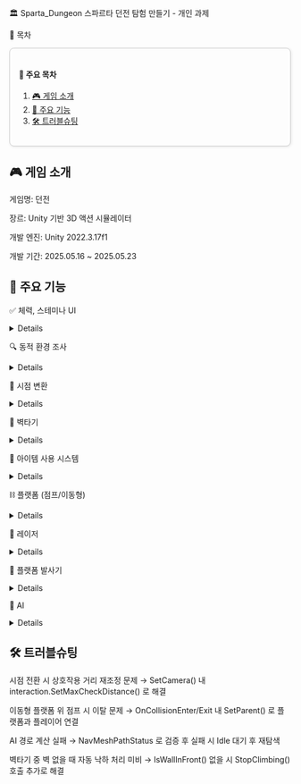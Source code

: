 🏛 Sparta_Dungeon
스파르타 던전 탐험 만들기 - 개인 과제

📌 목차
<div align="left" style="border: 1px solid #ccc; border-radius: 8px; padding: 16px; background-color: #fdfdfd; box-shadow: 1px 1px 5px rgba(0,0,0,0.1)">

<h4>📑 주요 목차</h4>

<ol>
  <li><a href="#-게임-소개">🎮 게임 소개</a></li>
  <li><a href="#-주요-기능">🚀 주요 기능</a></li>
  <li><a href="#-트러블슈팅">🛠 트러블슈팅</a></li>
</ol>

</div>
   
## 🎮 게임 소개

게임명: 던전

장르: Unity 기반 3D 액션 시뮬레이터

개발 엔진: Unity 2022.3.17f1

개발 기간: 2025.05.16 ~ 2025.05.23

## 🚀 주요 기능

✅ 체력, 스테미나 UI

<details> 
  
![UI_-ezgif com-video-to-gif-converter](https://github.com/user-attachments/assets/ca656e29-c7b5-4deb-a84b-377d33846073)

```csharp
private void Update()
{
    hunger.Add(hunger.passiveValue * Time.deltaTime);
    stamina.Add(stamina.passiveValue * Time.deltaTime);

    if (hunger.curValue == 0f)
        health.Subtract(noHungerHealthDecay * Time.deltaTime);

    if (health.curValue == 0f)
        Die();
}

public void Heal(float amount) => health.Add(amount);
public void Eat(float amount) => hunger.Add(amount);
public void Die() => Debug.Log("플레이어 사망");
```
</details> 

🔍 동적 환경 조사

<details> 
  
![ezgif com-video-to-gif-converter](https://github.com/user-attachments/assets/9031a99e-1781-46a6-97b2-8f17bce30de2)

```csharp
private void Update()
{
    if (Time.time - lastCheckTime > checkRate)
    {
        lastCheckTime = Time.time;
        Ray ray = ... // 카메라 모드에 따른 레이 생성

        if (Physics.Raycast(ray, out hit, maxCheckDistance, layerMask))
        {
            curInteractGameObject = hit.collider.gameObject;
            curInteractable = hit.collider.GetComponent<IInteractable>();
            SetPromptText();
        }
        else
        {
            curInteractGameObject = null;
            UIManager.Instance.ClosePrompt();
        }
    }
}
```
</details> 
  
🎥 시점 변환

<details> 
  
![ezgif com-video-to-gif-converter (1)](https://github.com/user-attachments/assets/9b9874da-31aa-4277-8888-29e14dc8fc94)

```csharp
public void OnSwitchToFirstPerson(InputAction.CallbackContext context)
{
    if (context.performed) SetCamera(firstPersonCamera);
}

public void OnSwitchToThirdPerson(InputAction.CallbackContext context)
{
    if (context.performed) SetCamera(thirdPersonCamera);
}

private void SetCamera(Camera cam) { ... }
```
</details> 
  
🧗 벽타기

<details> 
  
![ezgif com-video-to-gif-converter (2)](https://github.com/user-attachments/assets/dcba5313-8a01-4710-9c83-1b2e644854bc)

```csharp
private void FixedUpdate()
{
    if (_isClimbing)
    {
        if (IsWallInFront())
            ClimbWall();
        else
            StopClimbing();
    }
}
```
</details> 

🍎 아이템 사용 시스템

<details> 
  
아이템 타입 및 소비 효과 스크립터블 오브젝트 정의

사용 시 회복, 스탯 상승, 이중 점프 부여 등

![Movie_015-ezgif com-video-to-gif-converter](https://github.com/user-attachments/assets/bef1eec8-f6f5-47d5-9577-6cb1af5fbae3)

```csharp

public void OnUseButton()
{
    foreach (var c in _selectedItem.consumables)
    {
        switch (c.type)
        {
            case ConsumableType.Health: _condition.Heal(c.value); break;
            ...
        }
    }
    RemovedSelectedItem();
}
```
</details> 

⛓ 플랫폼 (점프/이동형)

<details> 
  
점프 플랫폼

왕복형, 회전형 이동 플랫폼

탑승 감지 후 부모-자식 구조 설정

![ezgif com-video-to-gif-converter (3)](https://github.com/user-attachments/assets/e70db141-4248-4951-b5fb-13e440c24ea3)

```csharp

    private void OnCollisionEnter(Collision collision)
    {
        if (collision.gameObject.CompareTag("MovingPlatform"))
        {
            transform.SetParent(collision.transform);
        }
    }

    private void OnCollisionExit(Collision collision)
    {
        if (collision.gameObject.CompareTag("MovingPlatform"))
        {
            transform.SetParent(null);
        }
    }

```

```csharp

private void OnCollisionEnter(Collision other)
{
    if (other.gameObject.CompareTag("Player"))
        rb.AddForce(jumpDirection.normalized * jumpForce, ForceMode.Impulse);
}
```

</details> 

🔦 레이저

<details> 

플레이어 탐지 및 LineRenderer로 시각화

![ezgif com-video-to-gif-converter (4)](https://github.com/user-attachments/assets/ee9da5bd-6385-40a6-8565-d3dec9ff3719)

```csharp
Ray ray = new Ray(laserOrigin.position, laserDirection.normalized);
if (Physics.Raycast(ray, out hit, laserLength, playerLayerMask)) OnPlayerEnter();
else OnPlayerExit();
```

</details> 

🚀 플랫폼 발사기

<details> 

![ezgif com-video-to-gif-converter (5)](https://github.com/user-attachments/assets/5ec62d94-46b2-4d95-8488-872c668db51b)

```csharp
private void Update()
    {
        Ray ray = new Ray(laserOrigin.position, laserDirection.normalized);
        RaycastHit hit;

        if (Physics.Raycast(ray, out hit, laserLength, playerLayerMask))
        {
            if (!_playerDetected)
            {
                _playerDetected = true;
                OnPlayerEnter();
            }
        }
        else
        {
            if (_playerDetected)
            {
                _playerDetected = false;
                OnPlayerExit();
            }
        }

        if (lineRenderer != null)
        {
            Vector3 endPos = laserOrigin.position + laserDirection.normalized * laserLength;
            if (hit.collider != null)
            {
                endPos = hit.point;
            }
            
            lineRenderer.SetPosition(0, laserOrigin.position);
            lineRenderer.SetPosition(1, endPos);
        }
    }
```

</details> 

👾 AI

<details> 
  
NavMeshAgent 기반 Wandering AI

경로 탐색 실패시 대기 후 재탐색

![AI-ezgif com-video-to-gif-converter](https://github.com/user-attachments/assets/8768bb81-ce89-4a7f-a1cc-bab5b35d9d71)

```csharp
    private void Update()
    {
        _playerDistance = Vector3.Distance(transform.position, CharacterManager.Instance.Player.transform.position);
        
        _animator.SetBool("Moving", _aiState != AIState.Idle);
        
        if (_lineRenderer != null)
        {
            _lineRenderer.positionCount = 2;
            _lineRenderer.SetPosition(0, transform.position);
            _lineRenderer.SetPosition(1, _wanderTarget);
            _lineRenderer.startWidth = 0.05f;
            _lineRenderer.endWidth = 0.05f;
            _lineRenderer.material = new Material(Shader.Find("Sprites/Default"));
            _lineRenderer.startColor = Color.red;
            _lineRenderer.endColor = Color.red;
        }

        switch (_aiState)
        {
            case AIState.Idle:
            case AIState.Wandering:
                PassiveUpdate();
                break;
        }
    }

    private void SetState(AIState state)
    {
        _aiState = state;

        switch (_aiState)
        {
            case AIState.Idle: 
                _agent.speed = walkSpeed;
                _agent.isStopped = true;
                break;
            case AIState.Wandering :
                _agent.speed = walkSpeed;
                _agent.isStopped = false;
                break;
        }

        _animator.speed = _agent.speed / walkSpeed;
    }

    void PassiveUpdate()
    {
        if (_agent == null || !_agent.isOnNavMesh)
        {
            return;
        }
           
        if (_aiState == AIState.Wandering && _agent.remainingDistance < 0.1f)
        {
            SetState(AIState.Idle);
            Invoke(nameof(WanderToNewLocation), Random.Range(minWanderWaitTime, maxWanderWaitTime));
        }
    }

    void WanderToNewLocation()
    {
        if (_aiState != AIState.Idle) return;

        SetState(AIState.Wandering);

        Vector3 target = GetWanderLocation();
        NavMeshPath path = new NavMeshPath();

        if (_agent.CalculatePath(target, path) && path.status == NavMeshPathStatus.PathComplete)
        {
            _agent.SetPath(path); // 최종적으로 경로 설정
            _wanderTarget = target;
        }
        else
        {
            Debug.Log("경로를 찾을 수 없음: 장애물 또는 제한된 지역");
            SetState(AIState.Idle);
        }
    }

    Vector3 GetWanderLocation()
    {
        NavMeshHit hit;
        
        NavMesh.SamplePosition(transform.position + (Random.onUnitSphere * Random.Range(minWanderDistance,maxWanderDistance)), out hit, maxWanderDistance, NavMesh.AllAreas);
        
        int i = 0;
        do
        {
            NavMesh.SamplePosition(
                transform.position + (Random.onUnitSphere * Random.Range(minWanderDistance, maxWanderDistance)),
                out hit,
                maxWanderDistance,
                NavMesh.AllAreas);

            i++;
        }while (Vector3.Distance(transform.position, hit.position) < detectDistance && i < 30);

        _wanderTarget = hit.position;

        return hit.position;
    }
```

</details> 

## 🛠 트러블슈팅

시점 전환 시 상호작용 거리 재조정 문제
→ SetCamera() 내 interaction.SetMaxCheckDistance() 로 해결

이동형 플랫폼 위 점프 시 이탈 문제
→ OnCollisionEnter/Exit 내 SetParent() 로 플랫폼과 플레이어 연결

AI 경로 계산 실패
→ NavMeshPathStatus 로 검증 후 실패 시 Idle 대기 후 재탐색

벽타기 중 벽 없을 때 자동 낙하 처리 미비
→ IsWallInFront() 없을 시 StopClimbing() 호출 추가로 해결
